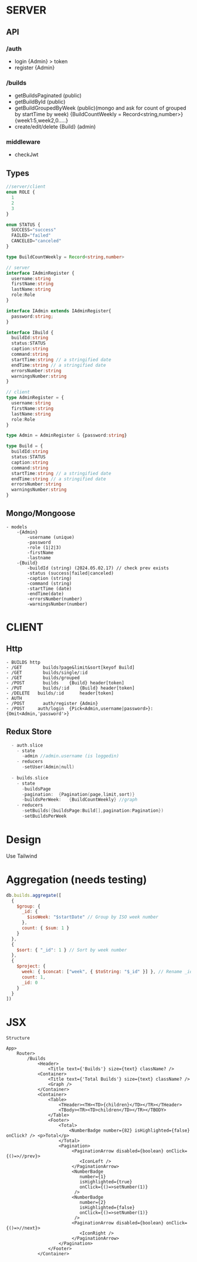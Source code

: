 # SERVER
## API
### /auth
  - login {Admin} > token
  - register {Admin}
### /builds
  - getBuildsPaginated (public)
  - getBuildById (public)
  - getBuildGroupedByWeek (public)(mongo and ask for count of grouped by startTime by week)
    {BuildCountWeekly = Record<string,number>} {week1:5,week2,0.....}
  - create/edit/delete {Build} (admin)
### middleware
  - checkJwt

## Types
```ts
//server/client
enum ROLE {
  1
  2
  3
}

enum STATUS {
  SUCCESS="success"
  FAILED="failed"
  CANCELED="canceled"
}

type BuildCountWeekly = Record<string,number>

// server
interface IAdminRegister {
  username:string
  firstName:string
  lastName:string
  role:Role
}

interface IAdmin extends IAdminRegister{
  password:string;
}

interface IBuild {
  buildId:string
  status:STATUS
  caption:string
  command:string
  startTime:string // a stringified date
  endTime:string // a stringified date
  errorsNumber:string
  warningsNumber:string
}

// client
type AdminRegister = {
  username:string
  firstName:string
  lastName:string
  role:Role
}

type Admin = AdminRegister & {password:string}

type Build = {
  buildId:string
  status:STATUS
  caption:string
  command:string
  startTime:string // a stringified date
  endTime:string // a stringified date
  errorsNumber:string
  warningsNumber:string
}
```
## Mongo/Mongoose
	- models
		-{Admin}
			-username (unique)
			-password
			-role (1|2|3)
			-firstName
			-lastname
		-{Build}
			-buildId (string) (2024.05.02.17) // check prev exists
			-status (success|failed|canceled)
			-caption (string)
			-command (string)
			-startTime (date)
			-endTime(date)
			-errorsNumber(number)
			-warningsNumber(number)

# CLIENT
## Http
    - BUILDS http					
    - /GET  	  builds?page&limit&sort[keyof Build]
    - /GET  	  builds/single/:id
    - /GET  	  builds/grouped
    - /POST 	  builds	{Build} header[token]
    - /PUT  	  builds/:id 	{Build} header[token]
    - /DELETE   builds/:id		header[token]
    - AUTH
    - /POST 	  auth/register {Admin}
    - /POST     auth/login	{Pick<Admin,username|password>}:{Omit<Admin,'password'>}
			
## Redux Store
```go
  - auth.slice
    - state
      -admin //admin.username (is loggedin)
    - reducers
      -setUser(Admin|null)
      
  - builds.slice
    - state
      -buildsPage
      -pagination:	{Pagination(page,limit,sort)}
      -buildsPerWeek:	{BuildCountWeekly} //graph
    - reducers
      -setBuilds({buildsPage:Build[],pagination:Pagination})
      -setBuildsPerWeek
```

# Design
Use Tailwind

# Aggregation (needs testing)
```js
db.builds.aggregate([
  {
    $group: {
      _id: {
        $isoWeek: "$startDate" // Group by ISO week number
      },
      count: { $sum: 1 }
    }
  },
  {
    $sort: { "_id": 1 } // Sort by week number
  },
  {
    $project: {
      week: { $concat: ["week", { $toString: "$_id" }] }, // Rename _id to week
      count: 1,
      _id: 0
    }
  }
])
```



# JSX
```JSX
Structure

App>
	Router>
		/Builds
			<Header>
				<Title text={'Builds'} size={text} className? />
			<Container>
				<Title text={'Total Builds'} size={text} className? />
				<Graph />
			</Container>			
			<Container>
				<Table>
					<THeader><TH><TD>{children}</TD></TR></THeader>
					<TBody><TR><TD>children</TD></TR></TBODY>
				</Table>
				<Footer>
					<Total>
					 	<NumberBadge number={82} isHighlighted={false} onClick? /> <p>Total</p>
					</Total>	
					<Pagination>
		 				 <PaginationArrow disabled={boolean} onClick={()=>//prev}>
						 	<IconLeft />
						 </PaginationArrow>
						 <NumberBadge 
                            number={1} 
                            isHighlighted={true} 
                            onClick={()=>setNumber(1)}
                          />
						 <NumberBadge 
                            number={2} 
                            isHighlighted={false} 
                            onClick={()=>setNumber(1)}
                          />
						 <PaginationArrow disabled={boolean} onClick={()=>//next}>
						 	<IconRight />
						 </PaginationArrow>
					</Pagination>
				</Footer>
			</Container>	
```












